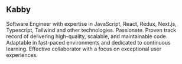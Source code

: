

   ## Kabby
 
Software Engineer with expertise in JavaScript, React, Redux, Next.js, Typescript, Tailwind and other technologies. Passionate. Proven track record of delivering high-quality, scalable, and maintainable code. Adaptable in fast-paced environments and dedicated to continuous learning. Effective collaborator with a focus on exceptional user experiences.


